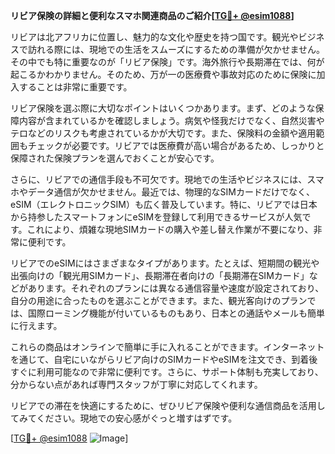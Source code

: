 **リビア保険の詳細と便利なスマホ関連商品のご紹介[[TG💪+ @esim1088](https://t.me/s/esim1088)]**

リビアは北アフリカに位置し、魅力的な文化や歴史を持つ国です。観光やビジネスで訪れる際には、現地での生活をスムーズにするための準備が欠かせません。その中でも特に重要なのが「リビア保険」です。海外旅行や長期滞在では、何が起こるかわかりません。そのため、万が一の医療費や事故対応のために保険に加入することは非常に重要です。

リビア保険を選ぶ際に大切なポイントはいくつかあります。まず、どのような保障内容が含まれているかを確認しましょう。病気や怪我だけでなく、自然災害やテロなどのリスクも考慮されているかが大切です。また、保険料の金額や適用範囲もチェックが必要です。リビアでは医療費が高い場合があるため、しっかりと保障された保険プランを選んでおくことが安心です。

さらに、リビアでの通信手段も不可欠です。現地での生活やビジネスには、スマホやデータ通信が欠かせません。最近では、物理的なSIMカードだけでなく、eSIM（エレクトロニックSIM）も広く普及しています。特に、リビアでは日本から持参したスマートフォンにeSIMを登録して利用できるサービスが人気です。これにより、煩雑な現地SIMカードの購入や差し替え作業が不要になり、非常に便利です。

リビアでのeSIMにはさまざまなタイプがあります。たとえば、短期間の観光や出張向けの「観光用SIMカード」、長期滞在者向けの「長期滞在SIMカード」などがあります。それぞれのプランには異なる通信容量や速度が設定されており、自分の用途に合ったものを選ぶことができます。また、観光客向けのプランでは、国際ローミング機能が付いているものもあり、日本との通話やメールも簡単に行えます。

これらの商品はオンラインで簡単に手に入れることができます。インターネットを通じて、自宅にいながらリビア向けのSIMカードやeSIMを注文でき、到着後すぐに利用可能なので非常に便利です。さらに、サポート体制も充実しており、分からない点があれば専門スタッフが丁寧に対応してくれます。

リビアでの滞在を快適にするために、ぜひリビア保険や便利な通信商品を活用してみてください。現地での安心感がぐっと増すはずです。

[[TG💪+ @esim1088](https://t.me/s/esim1088) ![Image](https://i.postimg.cc/Y0z9fWf4/image.png)]